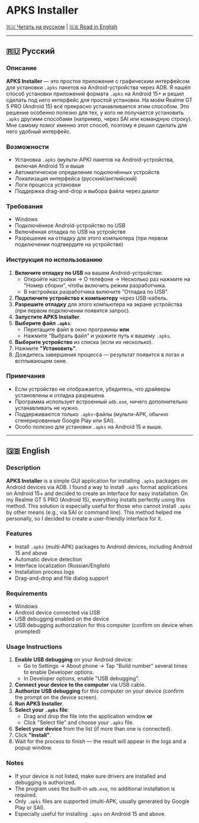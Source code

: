 # APKS Installer

[🇷🇺 Читать на русском](#русский) | [🇬🇧 Read in English](#english)

---

## <a name="русский"></a>🇷🇺 Русский

### Описание

**APKS Installer** — это простое приложение с графическим интерфейсом для установки `.apks` пакетов на Android-устройства через ADB. Я нашёл способ установки приложений формата `.apks` на Android 15+ и решил сделать под него интерфейс для простой установки. На моём Realme GT 5 PRO (Android 15) всё прекрасно устанавливается этим способом. Это решение особенно полезно для тех, у кого не получается установить `.apks` другими способами (например, через SAI или командную строку). Мне самому помог именно этот способ, поэтому я решил сделать для него удобный интерфейс.

### Возможности

- Установка `.apks` (мульти-APK) пакетов на Android-устройства, включая Android 15 и выше
- Автоматическое определение подключённых устройств
- Локализация интерфейса (русский/английский)
- Логи процесса установки
- Поддержка drag-and-drop и выбора файла через диалог

### Требования

- Windows
- Подключённое Android-устройство по USB
- Включённая отладка по USB на устройстве
- Разрешение на отладку для этого компьютера (при первом подключении подтвердите на устройстве)

### Инструкция по использованию

1. **Включите отладку по USB** на вашем Android-устройстве:
   - Откройте настройки → О телефоне → Несколько раз нажмите на "Номер сборки", чтобы включить режим разработчика.
   - В настройках разработчика включите "Отладка по USB".
2. **Подключите устройство к компьютеру** через USB-кабель.
3. **Разрешите отладку** для этого компьютера на экране устройства (при первом подключении появится запрос).
4. **Запустите APKS Installer**.
5. **Выберите файл `.apks`**:
   - Перетащите файл в окно программы **или**
   - Нажмите "Выбрать файл" и укажите путь к вашему `.apks`.
6. **Выберите устройство** из списка (если их несколько).
7. Нажмите **"Установить"**.
8. Дождитесь завершения процесса — результат появится в логах и всплывающем окне.

### Примечания

- Если устройство не отображается, убедитесь, что драйверы установлены и отладка разрешена.
- Программа использует встроенный `adb.exe`, ничего дополнительно устанавливать не нужно.
- Поддерживаются только `.apks`-файлы (мульти-APK, обычно сгенерированные Google Play или SAI).
- Особо полезно для установки `.apks` на Android 15 и выше.

---

## <a name="english"></a>🇬🇧 English

### Description

**APKS Installer** is a simple GUI application for installing `.apks` packages on Android devices via ADB. I found a way to install `.apks` format applications on Android 15+ and decided to create an interface for easy installation. On my Realme GT 5 PRO (Android 15), everything installs perfectly using this method. This solution is especially useful for those who cannot install `.apks` by other means (e.g., via SAI or command line). This method helped me personally, so I decided to create a user-friendly interface for it.

### Features

- Install `.apks` (multi-APK) packages to Android devices, including Android 15 and above
- Automatic device detection
- Interface localization (Russian/English)
- Installation process logs
- Drag-and-drop and file dialog support

### Requirements

- Windows
- Android device connected via USB
- USB debugging enabled on the device
- USB debugging authorization for this computer (confirm on device when prompted)

### Usage Instructions

1. **Enable USB debugging** on your Android device:
   - Go to Settings → About phone → Tap "Build number" several times to enable Developer options.
   - In Developer options, enable "USB debugging".
2. **Connect your device to the computer** via USB cable.
3. **Authorize USB debugging** for this computer on your device (confirm the prompt on the device screen).
4. **Run APKS Installer**.
5. **Select your `.apks` file**:
   - Drag and drop the file into the application window **or**
   - Click "Select file" and choose your `.apks` file.
6. **Select your device** from the list (if more than one is connected).
7. Click **"Install"**.
8. Wait for the process to finish — the result will appear in the logs and a popup window.

### Notes

- If your device is not listed, make sure drivers are installed and debugging is authorized.
- The program uses the built-in `adb.exe`, no additional installation is required.
- Only `.apks` files are supported (multi-APK, usually generated by Google Play or SAI).
- Especially useful for installing `.apks` on Android 15 and above.
